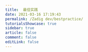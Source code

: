 ```yaml
---
title:  最佳实践
date: 2021-03-16 17:19:43
permalink: /Zadig dev/bestpractice/
tutorialsShowcase: true
sidebar: true
article: false 
comment: false
editLink: false
---
```


